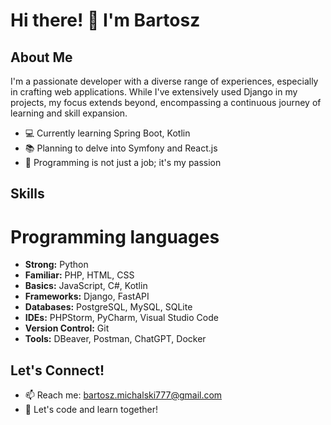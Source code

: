 # Hi there! 👋 I'm Bartosz

## About Me
I'm a passionate developer with a diverse range of experiences, especially in crafting web applications. While I've extensively used Django in my projects, 
my focus extends beyond, encompassing a continuous journey of learning and skill expansion.

- 💻 Currently learning Spring Boot, Kotlin
- 📚 Planning to delve into Symfony and React.js
- 🚀 Programming is not just a job; it's my passion

## Skills
# Programming languages
- **Strong:** Python
- **Familiar:** PHP, HTML, CSS
- **Basics:** JavaScript, C#, Kotlin
- **Frameworks:** Django, FastAPI
- **Databases:** PostgreSQL, MySQL, SQLite
- **IDEs:** PHPStorm, PyCharm, Visual Studio Code
- **Version Control:** Git
- **Tools:** DBeaver, Postman, ChatGPT, Docker

## Let's Connect!
- 📫 Reach me: bartosz.michalski777@gmail.com
- 👋 Let's code and learn together!

